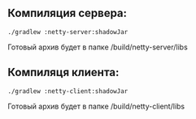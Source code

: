 ## Компиляция сервера:

`./gradlew :netty-server:shadowJar`

Готовый архив будет в папке /build/netty-server/libs

## Компиляця клиента:

`./gradlew :netty-client:shadowJar`

Готовый архив будет в папке /build/netty-client/libs